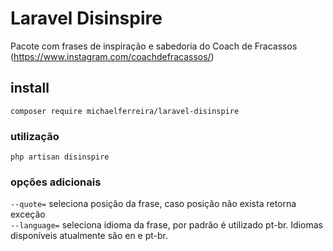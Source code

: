 # Laravel Disinspire

Pacote com frases de inspiração e sabedoria do Coach de Fracassos (https://www.instagram.com/coachdefracassos/)

## install
`composer require michaelferreira/laravel-disinspire`

### utilização
 `php artisan disinspire`

### opções adicionais
`--quote=` seleciona posição da frase, caso posição não exista retorna exceção<br>
`--language=` seleciona idioma da frase, por padrão é utilizado pt-br. Idiomas disponíveis atualmente são en e pt-br.
